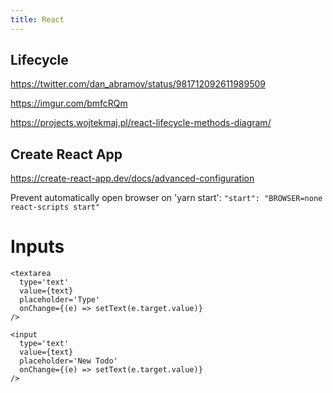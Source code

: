 ```yaml
---
title: React
---
```


## Lifecycle

https://twitter.com/dan_abramov/status/981712092611989509

https://imgur.com/bmfcRQm

https://projects.wojtekmaj.pl/react-lifecycle-methods-diagram/


## Create React App

https://create-react-app.dev/docs/advanced-configuration

Prevent automatically open browser on 'yarn start': `"start": "BROWSER=none react-scripts start"`



# Inputs

```
<textarea
  type='text'
  value={text}
  placeholder='Type'
  onChange={(e) => setText(e.target.value)}
/>
```

```
<input
  type='text'
  value={text}
  placeholder='New Todo'
  onChange={(e) => setText(e.target.value)}
/>
```
